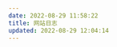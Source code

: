 ```yaml
---
date: 2022-08-29 11:58:22
title: 网站日志
updated: 2022-08-29 12:04:14
---
```

<script data-pjax src="https://cdn.jsdelivr.net/npm/qexo-static@1.5.0/hexo/talks.min.js"></script>
<link rel="stylesheet" href="https://cdn.jsdelivr.net/npm/qexo-static@1.5.0/hexo/talks.min.css">
<div id="qexot"></div>
<script>showQexoTalks("qexot", "https://admin-yxlr.tk", 5)</script>
